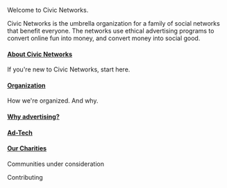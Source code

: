 Welcome to Civic Networks.

Civic Networks is the umbrella organization for a family of social networks that benefit everyone. The  networks use ethical advertising programs to convert online fun into money, and convert money into social good.

#### [About Civic Networks](About.md)

If you're new to Civic Networks, start here. 

#### [Organization](Organization.md)

How we're organized. And why.

#### [Why advertising?](Advertising.md)

#### [Ad-Tech](AdvertisingTechnology.md)

#### [Our Charities](Charities.md)

Communities under consideration

Contributing



